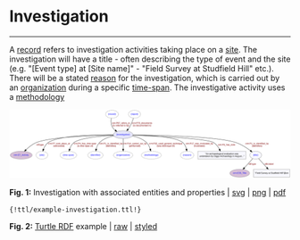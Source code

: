 # Investigation
***

A [record](ld4he-record.md) refers to investigation activities taking place on a [site](ld4he-site.md). The investigation will have a title - often describing the type of event and the site (e.g. "[Event type] at [Site name]" - "Field Survey at Studfield Hill" etc.). There will be a stated [reason](ld4he-investigation-reason.md) for the investigation, which is carried out by an [organization](ld4he-organization.md) during a specific [time-span](ld4he-timespan.md). The investigative activity uses a [methodology](ld4he-methodology.md)
 
![investigation](img/ld4he-investigation.svg)

**Fig. 1:** Investigation with associated entities and properties | [svg](img/ld4he-investigation.svg) | [png](img/ld4he-investigation.png) | [pdf](img/ld4he-investigation.pdf)

```turtle
{!ttl/example-investigation.ttl!}
```
**Fig. 2:** [Turtle RDF](https://www.w3.org/TR/turtle/) example | [raw](ttl/example-investigation.ttl) | [styled](https://cdn.rawgit.com/niklasl/ldtr/v0.2.2/demo/?url=https://cbinding.github.io/LD4HE/ttl/example-investigation.ttl)
